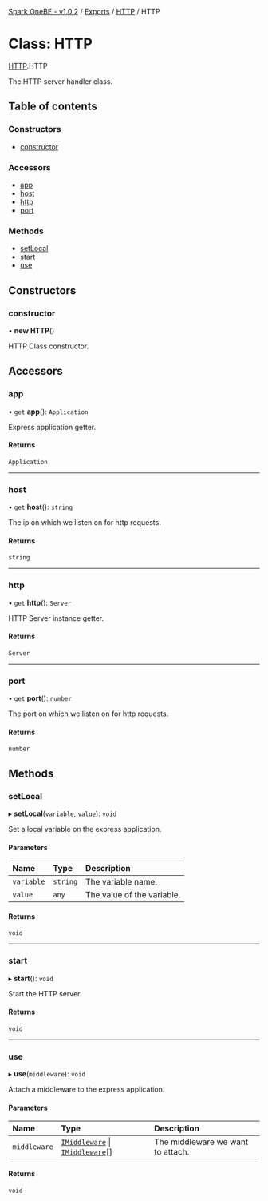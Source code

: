 [Spark OneBE - v1.0.2](../README.md) / [Exports](../modules.md) / [HTTP](../modules/HTTP.md) / HTTP

# Class: HTTP

[HTTP](../modules/HTTP.md).HTTP

The HTTP server handler class.

## Table of contents

### Constructors

- [constructor](HTTP.HTTP-1.md#constructor)

### Accessors

- [app](HTTP.HTTP-1.md#app)
- [host](HTTP.HTTP-1.md#host)
- [http](HTTP.HTTP-1.md#http)
- [port](HTTP.HTTP-1.md#port)

### Methods

- [setLocal](HTTP.HTTP-1.md#setlocal)
- [start](HTTP.HTTP-1.md#start)
- [use](HTTP.HTTP-1.md#use)

## Constructors

### constructor

• **new HTTP**()

HTTP Class constructor.

## Accessors

### app

• `get` **app**(): `Application`

Express application getter.

#### Returns

`Application`

___

### host

• `get` **host**(): `string`

The ip on which we listen on for http requests.

#### Returns

`string`

___

### http

• `get` **http**(): `Server`

HTTP Server instance getter.

#### Returns

`Server`

___

### port

• `get` **port**(): `number`

The port on which we listen on for http requests.

#### Returns

`number`

## Methods

### setLocal

▸ **setLocal**(`variable`, `value`): `void`

Set a local variable on the express application.

#### Parameters

| Name | Type | Description |
| :------ | :------ | :------ |
| `variable` | `string` | The variable name. |
| `value` | `any` | The value of the variable. |

#### Returns

`void`

___

### start

▸ **start**(): `void`

Start the HTTP server.

#### Returns

`void`

___

### use

▸ **use**(`middleware`): `void`

Attach a middleware to the express application.

#### Parameters

| Name | Type | Description |
| :------ | :------ | :------ |
| `middleware` | [`IMiddleware`](../interfaces/Middlewares_IMiddleware.IMiddleware.md) \| [`IMiddleware`](../interfaces/Middlewares_IMiddleware.IMiddleware.md)[] | The middleware we want to attach. |

#### Returns

`void`
